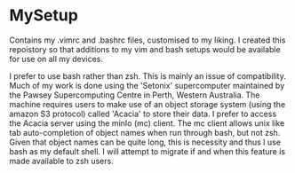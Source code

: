 # MySetup
Contains my .vimrc and .bashrc files, customised to my liking. I created this repoistory so that additions to my vim and bash setups would be available for use on all my devices. 

I prefer to use bash rather than zsh. This is mainly an issue of compatibility. Much of my work is done using the 'Setonix' supercomputer maintained by the Pawsey Supercomputing Centre in Perth, Western Australia. The machine requires users to make use of an object storage system (using the amazon S3 protocol) called 'Acacia' to store their data. I prefer to access the Acacia server using the minIo (mc) client. The mc client allows unix like tab auto-completion of object names when run through bash, but not zsh. Given that object names can be quite long, this is necessity and thus I use bash as my default shell. I will attempt to migrate if and when this feature is made available to zsh users.
